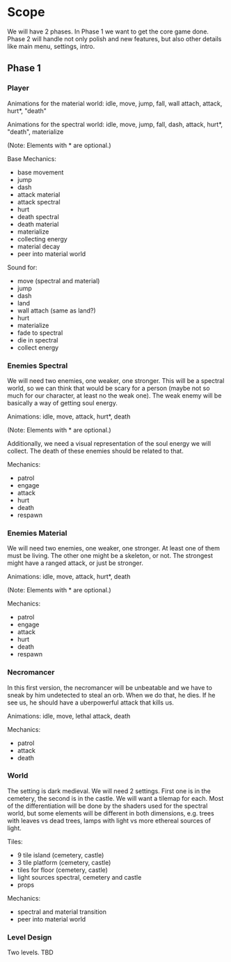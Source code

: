 # Scope #
We will have 2 phases. In Phase 1 we want to get the core game done. Phase 2 will handle not only polish and new features, but also other details like main menu, settings, intro.
## Phase 1 ##
### Player ###
Animations for the material world: idle, move, jump, fall, wall attach, attack, hurt*, "death"

Animations for the spectral world: idle, move, jump, fall, dash, attack, hurt*, "death", materialize

(Note: Elements with * are optional.)

Base Mechanics:
- base movement
- jump
- dash
- attack material
- attack spectral
- hurt
- death spectral
- death material
- materialize
- collecting energy
- material decay
- peer into material world


Sound for:
- move (spectral and material)
- jump
- dash
- land
- wall attach (same as land?)
- hurt
- materialize
- fade to spectral
- die in spectral
- collect energy

### Enemies Spectral ###
We will need two enemies, one weaker, one stronger. This will be a spectral world, so we can think that would be scary for a person (maybe not so much for our character, at least no the weak one). The weak enemy will be basically a way of getting soul energy.

Animations: idle, move, attack, hurt*, death

(Note: Elements with * are optional.)

Additionally, we need a visual representation of the soul energy we will collect. The death of these enemies should be related to that.

Mechanics:
- patrol
- engage
- attack
- hurt
- death
- respawn


### Enemies Material ###
We will need two enemies, one weaker, one stronger. At least one of them must be living. The other one might be a skeleton, or not. The strongest might have a ranged attack, or just be stronger.

Animations: idle, move, attack, hurt*, death

(Note: Elements with * are optional.)

Mechanics:
- patrol
- engage
- attack
- hurt
- death
- respawn

### Necromancer ###
In this first version, the necromancer will be unbeatable and we have to sneak by him undetected to steal an orb. When we do that, he dies. If he see us, he should have a uberpowerful attack that kills us.

Animations: idle, move, lethal attack, death

Mechanics:
- patrol
- attack
- death

### World ###

The setting is dark medieval. We will need 2 settings. First one is in the cemetery, the second is in the castle.
We will want a tilemap for each. Most of the differentiation will be done by the shaders used for the spectral world, but some elements will be different in both dimensions, e.g. trees with leaves vs dead trees, lamps with light vs more ethereal sources of light.

Tiles:
- 9 tile island (cemetery, castle)
- 3 tile platform (cemetery, castle)
- tiles for floor (cemetery, castle)
- light sources spectral, cemetery and castle
- props


Mechanics:
- spectral and material transition
- peer into material world


### Level Design ###
Two levels. TBD





    


